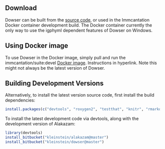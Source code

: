 Download
-------------------------------------------------------------------------------

Dowser can be built from the [source code](http://bitbucket.org/kleinstein/dowser), or used in the 
Immcantation Docker container development build. The Docker container currently the only way to use 
the igphyml dependent features of Dowser on Windows.

Using Docker image
-------------------------------------------------------------------------------

To use Dowser in the Docker image, simply pull and run the immcantation/suite:devel 
[Docker image](https://immcantation.readthedocs.io/en/stable/docker/intro.html). Instructions in 
hyperlink. Note this might not always be the latest version of Dowser.


Building Development Versions
-------------------------------------------------------------------------------

Alternatively, to install the latest version source code, first install the build dependencies:

```R
install.packages(c("devtools", "roxygen2", "testthat", "knitr", "rmarkdown", "Rcpp"))
```

To install the latest development code via devtools, along with the development version of Alakazam:

```R
library(devtools)
install_bitbucket("kleinstein/alakazam@master")
install_bitbucket("kleinstein/dowser@master")
```
